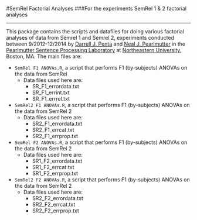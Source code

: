 #SemRel Factorial Analyses
###For the experiments SemRel 1  &amp; 2 factorial analyses

---

This package contains the scripts and datafiles for doing various factorial analyses of data from Semrel 1 and Semrel 2, experiments conducted between 9/2012-12/2014 by [Darrell J. Penta](http://www.northeastern.edu/cos/psychology/people/graduate-students/darrell-penta/) and [Neal J. Pearlmutter](http://www.northeastern.edu/cos/faculty/neal-pearlmutter-2/) in the [Pearlmutter Sentence Processing Laboratory](http://nuweb.neu.edu/npearlmutter/lab/index.html) at [Northeastern University](http://www.northeastern.edu), Boston, MA. The main files are:

* `SemRel F1 ANOVAs.R`, a script that performs  F1 (by-subjects) ANOVAs on the data from SemRel
  * Data files used here are: 
      * SR_F1_errordata.txt
      * SR_F1_errint.txt
      * SR_F1_errrel.txt
* `SemRel2 F1 ANOVAs.R`, a script that performs  F1 (by-subjects) ANOVAs on the data from SemRel 2
  * Data files used here are: 
      * SR2_F1_errordata.txt
      * SR2_F1_errcat.txt
      * SR2_F1_errprop.txt
* `SemRel F2 ANOVAs.R`, a script that performs  F1 (by-subjects) ANOVAs on the data from SemRel 2
  * Data files used here are: 
      * SR1_F2_errordata.txt
      * SR1_F2_errcat.txt
      * SR1_F2_errprop.txt
* `SemRel2 F2 ANOVAs.R`, a script that performs  F1 (by-subjects) ANOVAs on the data from SemRel 2
  * Data files used here are: 
      * SR2_F2_errordata.txt
      * SR2_F2_errcat.txt
      * SR2_F2_errprop.txt
      
